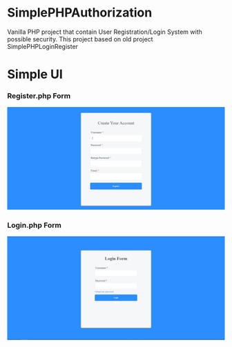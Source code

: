 # SimplePHPAuthorization
Vanilla PHP project that contain User Registration/Login System with possible security. This project based on old project SimplePHPLoginRegister

# Simple UI

### Register.php Form
![Register](img/Register.JPG "Register Form")
### Login.php Form

![Login](img/Login.JPG "Login Form")
